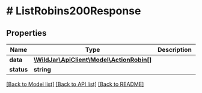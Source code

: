# # ListRobins200Response

## Properties

Name | Type | Description | Notes
------------ | ------------- | ------------- | -------------
**data** | [**\WildJar\ApiClient\Model\ActionRobin[]**](ActionRobin.md) |  | [optional]
**status** | **string** |  | [optional]

[[Back to Model list]](../../README.md#models) [[Back to API list]](../../README.md#endpoints) [[Back to README]](../../README.md)
